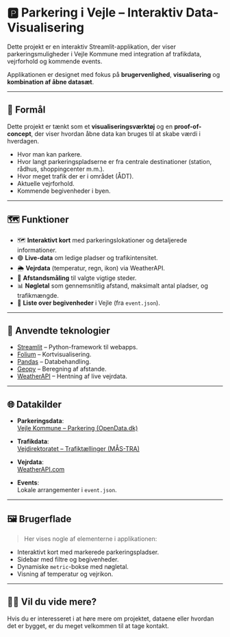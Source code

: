 # 🅿️ Parkering i Vejle – Interaktiv Data-Visualisering

Dette projekt er en interaktiv Streamlit-applikation, der viser parkeringsmuligheder i Vejle Kommune med integration af trafikdata, vejrforhold og kommende events.

Applikationen er designet med fokus på **brugervenlighed**, **visualisering** og **kombination af åbne datasæt**.

---

## 🎯 Formål

Dette projekt er tænkt som et **visualiseringsværktøj** og en **proof-of-concept**, der viser hvordan åbne data kan bruges til at skabe værdi i hverdagen.

- Hvor man kan parkere.
- Hvor langt parkeringspladserne er fra centrale destinationer (station, rådhus, shoppingcenter m.m.).
- Hvor meget trafik der er i området (ÅDT).
- Aktuelle vejrforhold.
- Kommende begivenheder i byen.

---

## 🗺️ Funktioner

- 🗺️ **Interaktivt kort** med parkeringslokationer og detaljerede informationer.
- 🟢 **Live-data** om ledige pladser og trafikintensitet.
- 🌦️ **Vejrdata** (temperatur, regn, ikon) via WeatherAPI.
- 📍 **Afstandsmåling** til valgte vigtige steder.
- 📊 **Nøgletal** som gennemsnitlig afstand, maksimalt antal pladser, og trafikmængde.
- 📅 **Liste over begivenheder** i Vejle (fra `event.json`).

---

## 🧠 Anvendte teknologier

- [Streamlit](https://streamlit.io/) – Python-framework til webapps.
- [Folium](https://python-visualization.github.io/folium/) – Kortvisualisering.
- [Pandas](https://pandas.pydata.org/) – Databehandling.
- [Geopy](https://geopy.readthedocs.io/) – Beregning af afstande.
- [WeatherAPI](https://www.weatherapi.com/) – Hentning af live vejrdata.

---

## 🌐 Datakilder

- **Parkeringsdata**:  
  [Vejle Kommune – Parkering (OpenData.dk)](https://www.opendata.dk/city-of-vejle/parkering)

- **Trafikdata**:  
  [Vejdirektoratet – Trafiktællinger (MÅS-TRA)](https://www.opendata.dk/vejdirektoratet/taellinger-nogletal-mastra)

- **Vejrdata**:  
  [WeatherAPI.com](https://www.weatherapi.com/)

- **Events**:  
  Lokale arrangementer i `event.json`.

---

## 🖼️ Brugerflade

> Her vises nogle af elementerne i applikationen:

- Interaktivt kort med markerede parkeringspladser.
- Sidebar med filtre og begivenheder.
- Dynamiske `metric`-bokse med nøgletal.
- Visning af temperatur og vejrikon.

---

## 🙋‍♀️ Vil du vide mere?

Hvis du er interesseret i at høre mere om projektet, dataene eller hvordan det er bygget, er du meget velkommen til at tage kontakt.